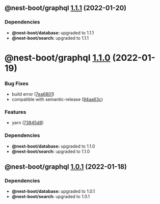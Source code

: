 ## @nest-boot/graphql [1.1.1](https://github.com/d4rkcr0w/nest-boot/compare/@nest-boot/graphql@1.1.0...@nest-boot/graphql@1.1.1) (2022-01-20)





### Dependencies

* **@nest-boot/database:** upgraded to 1.1.1
* **@nest-boot/search:** upgraded to 1.1.1

# @nest-boot/graphql [1.1.0](https://github.com/d4rkcr0w/nest-boot/compare/@nest-boot/graphql@1.0.1...@nest-boot/graphql@1.1.0) (2022-01-19)


### Bug Fixes

* build error ([7ea6801](https://github.com/d4rkcr0w/nest-boot/commit/7ea6801200bf4869d17461769335d8887388657c))
* compatible with semantic-release ([94aa63c](https://github.com/d4rkcr0w/nest-boot/commit/94aa63cd1f8f7c850a71180ac6cdc300234a78d1))


### Features

* yarn ([73845d8](https://github.com/d4rkcr0w/nest-boot/commit/73845d8f3b2038c1814faa86b6170bc9a05502aa))





### Dependencies

* **@nest-boot/database:** upgraded to 1.1.0
* **@nest-boot/search:** upgraded to 1.1.0

## @nest-boot/graphql [1.0.1](https://github.com/d4rkcr0w/nest-boot/compare/@nest-boot/graphql@1.0.0...@nest-boot/graphql@1.0.1) (2022-01-18)





### Dependencies

* **@nest-boot/database:** upgraded to 1.0.1
* **@nest-boot/search:** upgraded to 1.0.1
